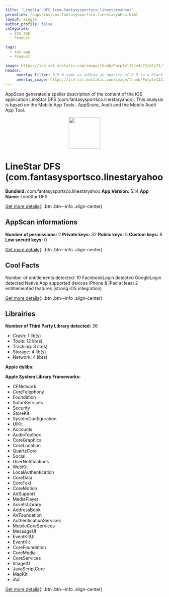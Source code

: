 ```yaml
---
title: "LineStar DFS (com.fantasysportsco.linestaryahoo)"
permalink: /apps/ios/com.fantasysportsco.linestaryahoo.html
layout: single
author_profile: false
categories: 
  - ios app 
  - Product 

tags: 
  - ios app 
  - Product 

image: https://is4-ssl.mzstatic.com/image/thumb/Purple112/v4/73/d2/21/73d221e0-3878-30d9-0b5d-5c337b6202d5/AppIcon-0-1x_U007emarketing-0-7-0-85-220.png/512x512bb.jpg
header: 
     overlay_filter: 0.5 # same as adding an opacity of 0.5 to a black background
     overlay_image: https://is4-ssl.mzstatic.com/image/thumb/Purple112/v4/73/d2/21/73d221e0-3878-30d9-0b5d-5c337b6202d5/AppIcon-0-1x_U007emarketing-0-7-0-85-220.png/512x512bb.jpg
---
```

AppScan generated a spoiler description of the content of the iOS application LineStar DFS (com.fantasysportsco.linestaryahoo). This analysis is based on the Mobile App Tools : AppScore, Audit and the Mobile Audit App Tool.

  
  
<div style="text-align: center;"><img src="https://is4-ssl.mzstatic.com/image/thumb/Purple112/v4/73/d2/21/73d221e0-3878-30d9-0b5d-5c337b6202d5/AppIcon-0-1x_U007emarketing-0-7-0-85-220.png/512x512bb.jpg" width="100" height="100"></div>  
  
# LineStar DFS (com.fantasysportsco.linestaryahoo

**BundleId:** com.fantasysportsco.linestaryahoo
**App Version:** 5.14
**App Name:** LineStar DFS


[Get more details](/pricing.html){: .btn .btn--info .align-center}  
  
## AppScan informations 

**Number of permissions:** 2
**Private keys:** 32
**Public keys:** 5
**Custom keys:** 8
**Low securit keys:** 0
  
[Get more details](/pricing.html){: .btn .btn--info .align-center}

## Cool Facts

Number of entitlements detected: 10
FacebookLogin detected
GoogleLogin detected
Native App
supported devices iPhone & iPad
at least 2 entitlemented features (strong iOS integration)
  
[Get more details](/pricing.html){: .btn .btn--info .align-center}

## Librairies 
**Number of Third Party Library detected:** 36
- Crash: 1 lib(s)
- Tools: 12 lib(s)
- Tracking: 3 lib(s)
- Storage: 4 lib(s)
- Network: 4 lib(s)

**Apple dylibs:**


**Apple System Library Frameworks:**
- CFNetwork
- CoreTelephony
- Foundation
- SafariServices
- Security
- StoreKit
- SystemConfiguration
- UIKit
- Accounts
- AudioToolbox
- CoreGraphics
- CoreLocation
- QuartzCore
- Social
- UserNotifications
- WebKit
- LocalAuthentication
- CoreData
- CoreText
- CoreMotion
- AdSupport
- MediaPlayer
- AssetsLibrary
- AddressBook
- AVFoundation
- AuthenticationServices
- MobileCoreServices
- MessageUI
- EventKitUI
- EventKit
- CoreFoundation
- CoreMedia
- CoreServices
- ImageIO
- JavaScriptCore
- MapKit
- iAd


  
[Get more details](/pricing.html){: .btn .btn--info .align-center}

